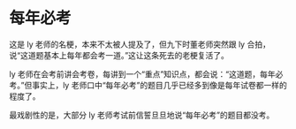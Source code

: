 # 每年必考
这是 ly 老师的名梗，本来不太被人提及了，但九下时董老师突然跟 ly 合拍，说“这道题基本上每年都会考一道。”这让这条死去的老梗复活了。

ly 老师在会考前讲会考卷，每讲到一个“重点”知识点，都会说：“这道题，每年必考。”但事实上，ly 老师口中“每年必考”的题目几乎已经多到像是每年试卷都一样的程度了。

最戏剧性的是，大部分 ly 老师考试前信誓旦旦地说“每年必考”的题目都没考。